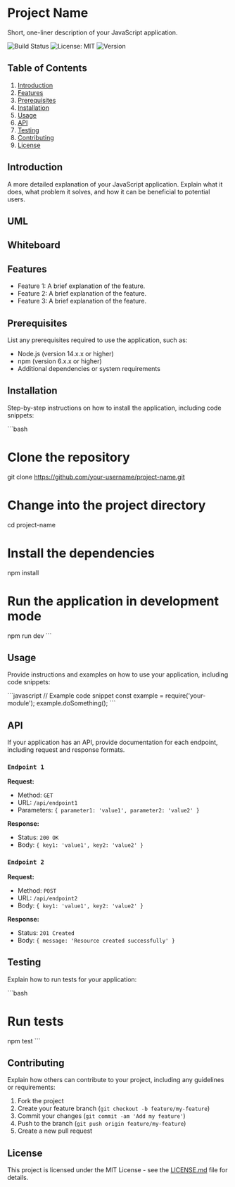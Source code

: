 # Project Name

Short, one-liner description of your JavaScript application.

![Build Status](https://img.shields.io/badge/build-passing-brightgreen) ![License: MIT](https://img.shields.io/badge/License-MIT-yellow.svg) ![Version](https://img.shields.io/badge/version-1.0.0-blue)

## Table of Contents

1. [Introduction](#introduction)
2. [Features](#features)
3. [Prerequisites](#prerequisites)
4. [Installation](#installation)
5. [Usage](#usage)
6. [API](#api)
7. [Testing](#testing)
8. [Contributing](#contributing)
9. [License](#license)

## Introduction

A more detailed explanation of your JavaScript application. Explain what it does, what problem it solves, and how it can be beneficial to potential users.

## UML

## Whiteboard

## Features

- Feature 1: A brief explanation of the feature.
- Feature 2: A brief explanation of the feature.
- Feature 3: A brief explanation of the feature.

## Prerequisites

List any prerequisites required to use the application, such as:

- Node.js (version 14.x.x or higher)
- npm (version 6.x.x or higher)
- Additional dependencies or system requirements

## Installation

Step-by-step instructions on how to install the application, including code snippets:

\`\`\`bash
# Clone the repository
git clone https://github.com/your-username/project-name.git

# Change into the project directory
cd project-name

# Install the dependencies
npm install

# Run the application in development mode
npm run dev
\`\`\`

## Usage

Provide instructions and examples on how to use your application, including code snippets:

\`\`\`javascript
// Example code snippet
const example = require('your-module');
example.doSomething();
\`\`\`

## API

If your application has an API, provide documentation for each endpoint, including request and response formats.

### `Endpoint 1`

**Request:**

- Method: `GET`
- URL: `/api/endpoint1`
- Parameters: `{ parameter1: 'value1', parameter2: 'value2' }`

**Response:**

- Status: `200 OK`
- Body: `{ key1: 'value1', key2: 'value2' }`

### `Endpoint 2`

**Request:**

- Method: `POST`
- URL: `/api/endpoint2`
- Body: `{ key1: 'value1', key2: 'value2' }`

**Response:**

- Status: `201 Created`
- Body: `{ message: 'Resource created successfully' }`

## Testing

Explain how to run tests for your application:

\`\`\`bash
# Run tests
npm test
\`\`\`

## Contributing

Explain how others can contribute to your project, including any guidelines or requirements:

1. Fork the project
2. Create your feature branch (`git checkout -b feature/my-feature`)
3. Commit your changes (`git commit -am 'Add my feature'`)
4. Push to the branch (`git push origin feature/my-feature`)
5. Create a new pull request

## License

This project is licensed under the MIT License - see the [LICENSE.md](LICENSE.md) file for details.
